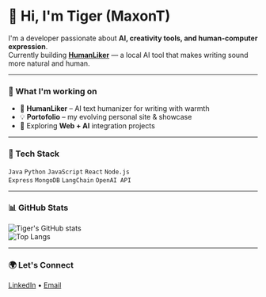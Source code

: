 # 👋 Hi, I'm Tiger (MaxonT)  
  
I'm a developer passionate about **AI, creativity tools, and human-computer expression**.  
Currently building **[HumanLiker](https://github.com/MaxonT/HumanLiker)** — a local AI tool that makes writing sound more natural and human.  
  
---  
  
### 🚀 What I'm working on  
- 🧐 **HumanLiker** – AI text humanizer for writing with warmth  
- 💡 **Portofolio** – my evolving personal site & showcase  
- 🧹 Exploring **Web + AI** integration projects  
  
---  
  
### 🧪 Tech Stack  
`Java` `Python` `JavaScript` `React` `Node.js`  
`Express` `MongoDB` `LangChain` `OpenAI API`  
  
---  
  
### 📊 GitHub Stats  
![Tiger's GitHub stats](https://github-readme-stats.vercel.app/api?username=MaxonT&show_icons=true&theme=radical)  
![Top Langs](https://github-readme-stats.vercel.app/api/top-langs/?username=MaxonT&layout=compact&theme=radical)  
  
---  
  
### 🌍 Let's Connect  
[LinkedIn](#) • [Email](mailto:ming.t.yang@vanderbilt.edu)
